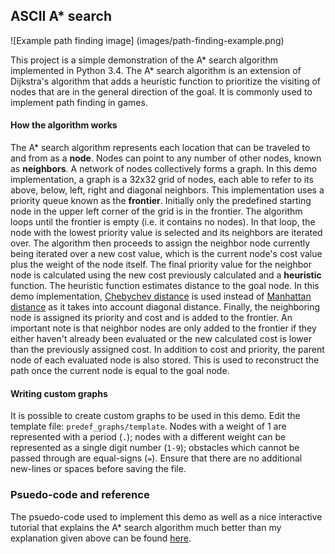 ## ASCII A* search

![Example path finding image]
(images/path-finding-example.png)

This project is a simple demonstration of the A* search algorithm implemented in Python 3.4. The A* search algorithm is an extension of Dijkstra's algorithm that adds a heuristic function to prioritize the visiting of nodes that are in the general direction of the goal. It is commonly used to implement path finding in games.

#### How the algorithm works

The A* search algorithm represents each location that can be traveled to and from as a **node**. 
Nodes can point to any number of other nodes, known as **neighbors**.  A network of nodes collectively forms a graph. 
In this demo implementation, a graph is a 32x32 grid of nodes, each able to refer to its above, below, left, right and diagonal neighbors.
This implementation uses a priority queue known as the **frontier**.
Initially only the predefined starting node in the upper left corner of the grid is in the frontier.
The algorithm loops until the frontier is empty (i.e. it contains no nodes).
In that loop, the node with the lowest priority value is selected and its neighbors are iterated over.
The algorithm then proceeds to assign the neighbor node currently being iterated over a new cost value, which is the current node's cost value plus the weight of the node itself. The final priority value for the neighbor node is calculated using the new cost previously calculated and a **heuristic** function.
The heuristic function estimates distance to the goal node. In this demo implementation, [Chebychev distance](https://en.wikipedia.org/wiki/Chebyshev_distance) is used instead of [Manhattan distance](https://en.wiktionary.org/wiki/Manhattan_distance) as it takes into account diagonal distance.
Finally, the neighboring node is assigned its priority and cost and is added to the frontier.
An important note is that neighbor nodes are only added to the frontier if they either haven't already been evaluated or the new calculated cost is lower than the previously assigned cost.
In addition to cost and priority, the parent node of each evaluated node is also stored. This is used to reconstruct the path once the current node is equal to the goal node.

#### Writing custom graphs

It is possible to create custom graphs to be used in this demo. Edit the template file: `predef_graphs/template`. Nodes with a weight of 1 are represented with a period (`.`); nodes with a different weight can be represented as a single digit number (`1-9`); obstacles which cannot be passed through are equal-signs (`=`). Ensure that there are no additional new-lines or spaces before saving the file.
 
### Psuedo-code and reference

The psuedo-code used to implement this demo as well as a nice interactive tutorial that explains the A* search algorithm much better than my explanation given above can be found [here](http://www.redblobgames.com/pathfinding/a-star/introduction.html).
